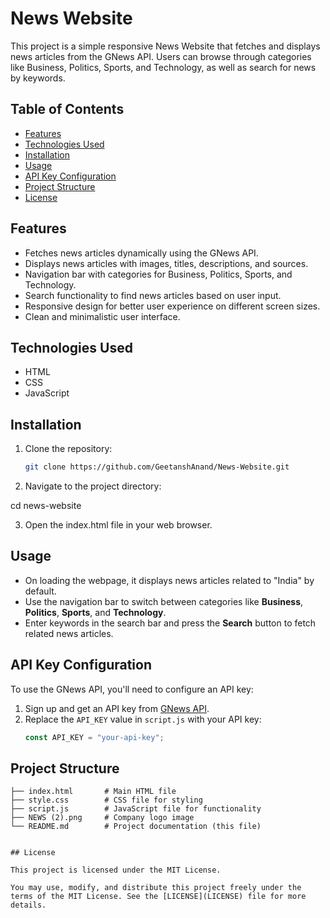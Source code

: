 # News Website

This project is a simple responsive News Website that fetches and displays news articles from the GNews API. Users can browse through categories like Business, Politics, Sports, and Technology, as well as search for news by keywords.

## Table of Contents

- [Features](#features)
- [Technologies Used](#technologies-used)
- [Installation](#installation)
- [Usage](#usage)
- [API Key Configuration](#api-key-configuration)
- [Project Structure](#project-structure)
- [License](#license)

## Features

- Fetches news articles dynamically using the GNews API.
- Displays news articles with images, titles, descriptions, and sources.
- Navigation bar with categories for Business, Politics, Sports, and Technology.
- Search functionality to find news articles based on user input.
- Responsive design for better user experience on different screen sizes.
- Clean and minimalistic user interface.

## Technologies Used

- HTML
- CSS
- JavaScript

## Installation

1. Clone the repository:
   ```bash
   git clone https://github.com/GeetanshAnand/News-Website.git

2. Navigate to the project directory:

cd news-website


3. Open the index.html file in your web browser.

## Usage

- On loading the webpage, it displays news articles related to "India" by default.
- Use the navigation bar to switch between categories like **Business**, **Politics**, **Sports**, and **Technology**.
- Enter keywords in the search bar and press the **Search** button to fetch related news articles.

## API Key Configuration

To use the GNews API, you'll need to configure an API key:

1. Sign up and get an API key from [GNews API](https://gnews.io/).
2. Replace the `API_KEY` value in `script.js` with your API key:
   ```javascript
   const API_KEY = "your-api-key";

## Project Structure

```plaintext
├── index.html       # Main HTML file
├── style.css        # CSS file for styling
├── script.js        # JavaScript file for functionality
├── NEWS (2).png     # Company logo image
└── README.md        # Project documentation (this file)


## License

This project is licensed under the MIT License. 

You may use, modify, and distribute this project freely under the terms of the MIT License. See the [LICENSE](LICENSE) file for more details.